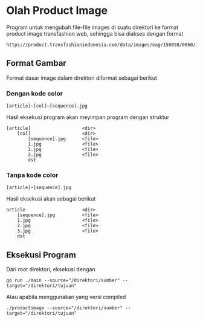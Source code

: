 # Olah Product Image

Program untuk mengubah file-file images di suatu direktori ke format product image transfashion web, sehingga bisa diakses dengan format

    https://product.transfashionindonesia.com/data/images/eag/150098/0060/1.jpg


## Format Gambar
Format dasar image dalam direktori diformat sebagai berikut

### Dengan kode color

    [article]~[col]~[sequence].jpg

Hasil eksekusi program akan meyimpan program dengan struktur

    [article]                   <dir>
        [col]                   <dir>
            [sequence].jpg      <file>
            1.jpg               <file>
            2.jpg               <file>
            3.jpg               <file>
            dst


### Tanpa kode color

    [article]~[sequence].jpg

Hasil eksekusi akan sebagai berikut

    article                     <dir>
        [sequence].jpg          <file>
        1.jpg                   <file>
        2.jpg                   <file>
        3.jpg                   <file>
        dst    

## Eksekusi Program

Dari root direktori, eksekusi dengan

    go run ./main --source="/direktori/sumber" --target="/direktori/tujuan"

Atau apabila menggunakan yang versi compiled

    ./productimage --source="/direktori/sumber" --target="/direktori/tujuan"


